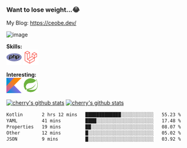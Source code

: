 ### Want to lose weight...😂

My Blog: https://ceobe.dev/

![image](https://github.com/cr-lgl/cr-lgl/blob/master/image.jpeg?raw=true)

**Skills:**  
<img height="40" src="https://raw.githubusercontent.com/github/explore/80688e429a7d4ef2fca1e82350fe8e3517d3494d/topics/php/php.png">
<img height="40" src="https://raw.githubusercontent.com/github/explore/5c058a388828bb5fde0bcafd4bc867b5bb3f26f3/topics/laravel/laravel.png">

**Interesting:**  
<img height="40" src="https://raw.githubusercontent.com/github/explore/80688e429a7d4ef2fca1e82350fe8e3517d3494d/topics/kotlin/kotlin.png">
<img height="40" src="https://raw.githubusercontent.com/github/explore/80688e429a7d4ef2fca1e82350fe8e3517d3494d/topics/spring-boot/spring-boot.png">

[![cherry's github stats](https://github-readme-stats.vercel.app/api?username=cr-lgl)](https://github.com/anuraghazra/github-readme-stats)
[![cherry's github stats](https://github-readme-stats.vercel.app/api/top-langs/?username=cr-lgl&layout=compact)](https://github.com/anuraghazra/github-readme-stats)

<!--START_SECTION:waka-->
```text
Kotlin       2 hrs 12 mins   █████████████░░░░░░░░░░░░   55.23 % 
YAML         41 mins         ████░░░░░░░░░░░░░░░░░░░░░   17.48 % 
Properties   19 mins         ██░░░░░░░░░░░░░░░░░░░░░░░   08.07 % 
Other        12 mins         █░░░░░░░░░░░░░░░░░░░░░░░░   05.02 % 
JSON         9 mins          █░░░░░░░░░░░░░░░░░░░░░░░░   03.92 %
```
<!--END_SECTION:waka-->
